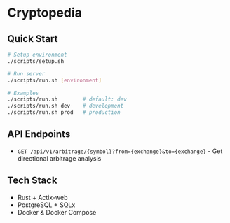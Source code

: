# Cryptopedia

## Quick Start

```bash
# Setup environment
./scripts/setup.sh

# Run server
./scripts/run.sh [environment]

# Examples
./scripts/run.sh        # default: dev
./scripts/run.sh dev    # development
./scripts/run.sh prod   # production
```

## API Endpoints

- `GET /api/v1/arbitrage/{symbol}?from={exchange}&to={exchange}` - Get directional arbitrage analysis

## Tech Stack

- Rust + Actix-web
- PostgreSQL + SQLx
- Docker & Docker Compose